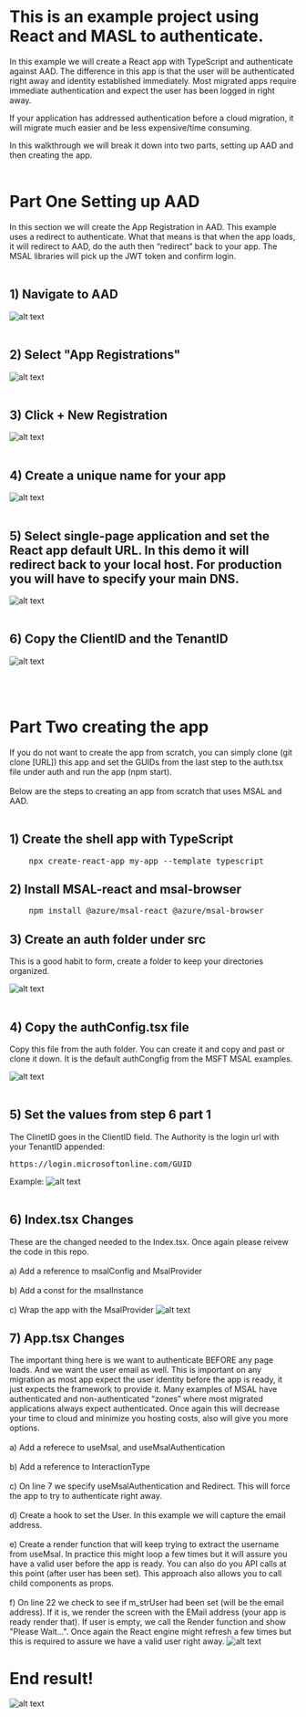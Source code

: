 # This is an example project using React and MASL to authenticate.

In this example we will create a React app with TypeScript and authenticate against AAD. The difference in this app is that the user will be authenticated right away and identity established immediately. Most migrated apps require immediate authentication and expect the user has been logged in right away. 

If your application has addressed authentication before a cloud migration, it will migrate much easier and be less expensive/time consuming. 

In this walkthrough we will break it down into two parts, setting up AAD and then creating the app. 
<br><br>
# Part One Setting up AAD
In this section we will create the App Registration in AAD. This example uses a redirect to authenticate. What that means is that when the app loads, it will redirect to AAD, do the auth then “redirect” back to your app. The MSAL libraries will pick up the JWT token and confirm login. 
<br><br>
## 1) Navigate to AAD
![alt text](./Screen/1.png)
<br><br>
## 2) Select "App Registrations"
![alt text](./Screen/2.png)
<br><br>
## 3) Click + New Registration
![alt text](./Screen/3.png)
<br><br>
## 4) Create a unique name for your app
![alt text](./screen/4.png)
<br><br>
## 5) Select single-page application and set the React app default URL. In this demo it will redirect back to your local host. For production you will have to specify your main DNS.
![alt text](./screen/5.png)
<br><br>
## 6) Copy the ClientID and the TenantID
![alt text](./screen/6.png)
<br><br>
<br><br>
# Part Two creating the app
If you do not want to create the app from scratch, you can simply clone (git clone [URL]) this app and set the GUIDs from the last step to the auth.tsx file under auth and run the app (npm start).
<br><br>
Below are the steps to creating an app from scratch that uses MSAL and AAD.
<br><br>
## 1) Create the shell app with TypeScript
<pre>
    npx create-react-app my-app --template typescript
</pre>
## 2) Install MSAL-react and msal-browser
<pre>
    npm install @azure/msal-react @azure/msal-browser
</pre>
## 3) Create an auth folder under src
This is a good habit to form, create a folder to keep your directories organized.

![alt text](./screen/a1.png)
<br><br>
## 4) Copy the authConfig.tsx file
Copy this file from the auth folder. You can create it and copy and past or clone it down. It is the default authCongfig from the MSFT MSAL examples.

![alt text](./screen/a2.png)
<br><br>
## 5) Set the values from step 6 part 1
The ClinetID goes in the ClientID field. The Authority is the login url with your TenantID appended:
<pre>
https://login.microsoftonline.com/GUID
</pre>
Example:
![alt text](./screen/a6.png)
<br><br>
## 6) Index.tsx Changes
These are the changed needed to the Index.tsx. Once again please reivew the code in this repo.
<br><br>
a) Add a reference to msalConfig and MsalProvider
<br><br>
b) Add a const for the msalInstance
<br><br>
c) Wrap the app with the MsalProvider
![alt text](./screen/a3.png)


## 7) App.tsx Changes
The important thing here is we want to authenticate BEFORE any page loads. And we want the user email as well. This is important on any migration as most app expect the user identity before the app is ready, it just expects the framework to provide it. Many examples of MSAL have authenticated and non-authenticated “zones” where most migrated applications always expect authenticated. Once again this will decrease your time to cloud and minimize you hosting costs, also will give you more options. 
<br><br>
a) Add a referece to useMsal, and useMsalAuthentication
<br><br>
b) Add a reference to InteractionType
<br><br>
c) On line 7 we specify useMsalAuthentication and Redirect. This will force the app to try to authenticate right away.
<br><br>
d) Create a hook to set the User. In this example we will capture the email address.
<br><br>
e) Create a render function that will keep trying to extract the username from useMsal. In practice this might loop a few times but it will assure you have a valid user before the app is ready. You can also do you API calls at this point (after user has been set). This approach also allows you to call child components as props.
<br><br>
f) On line 22 we check to see if m_strUser had been set (will be the email address). If it is, we render the screen with the EMail address (your app is ready render that). If user is empty, we call the Render function and show "Please Wait...". Once again the React engine might refresh a few times but this is required to assure we have a valid user right away. 
![alt text](./screen/a4.png)

# End result!
![alt text](./screen/a7.png)